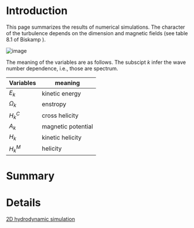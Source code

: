 # Introduction

This page summarizes the results of numerical simulations.
The character of the turbulence depends on the dimension and magnetic fields (see table 8.1 of Biskamp ).

![image](https://user-images.githubusercontent.com/20675833/202847209-76f01cc9-bc79-45e2-b056-d30e3155db70.png)

The meaning of the variables are as follows. The subscipt $k$ infer the wave number dependence, i.e., those are spectrum.

 | Variables | meaning |
 |---------- | ------- | 
 | $E_k$      | kinetic energy | 
 | $\Omega_k$ | enstropy       | 
 | $H_k^C$    | cross helicity   | 
 | $A_k$      | magnetic potential | 
 | $H_k$      | kinetic helicity | 
 | $H_k^M$    | helicity   | 
 
# Summary

# Details

[2D hydrodynamic simulation](./HYD2D.md)
